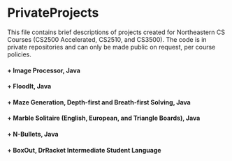 # PrivateProjects
This file contains brief descriptions of projects created for Northeastern CS Courses (CS2500 Accelerated, CS2510, and CS3500). 
The code is in private repositories and can only be made public on request, per course policies. 

#### + Image Processor, Java

#### + FloodIt, Java

#### + Maze Generation, Depth-first and Breath-first Solving, Java

#### + Marble Solitaire (English, European, and Triangle Boards), Java

#### + N-Bullets, Java

#### + BoxOut, DrRacket Intermediate Student Language


